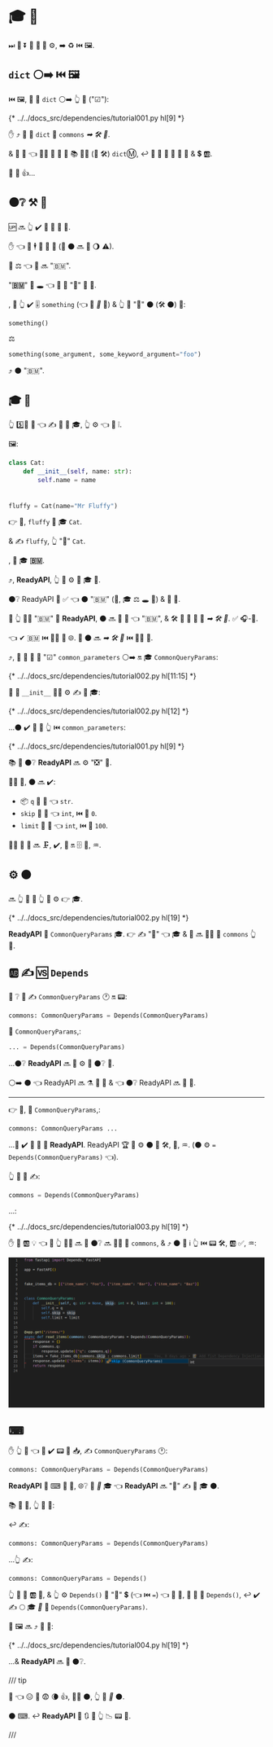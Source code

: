# 🎓 🔗

⏭ 🤿 ⏬ 🔘 **🔗 💉** ⚙️, ➡️ ♻ ⏮️ 🖼.

##  `dict` ⚪️➡️ ⏮️ 🖼

⏮️ 🖼, 👥 🛬 `dict` ⚪️➡️ 👆 🔗 ("☑"):

{* ../../docs_src/dependencies/tutorial001.py hl[9] *}

✋️ ⤴️ 👥 🤚 `dict` 🔢 `commons` *➡ 🛠️ 🔢*.

&amp; 👥 💭 👈 👨‍🎨 💪 🚫 🚚 📚 🐕‍🦺 (💖 🛠️) `dict`Ⓜ, ↩️ 👫 💪 🚫 💭 👫 🔑 &amp; 💲 🆎.

👥 💪 👍...

## ⚫️❔ ⚒ 🔗

🆙 🔜 👆 ✔️ 👀 🔗 📣 🔢.

✋️ 👈 🚫 🕴 🌌 📣 🔗 (👐 ⚫️ 🔜 🎲 🌖 ⚠).

🔑 ⚖ 👈 🔗 🔜 "🇧🇲".

"**🇧🇲**" 🐍 🕳 👈 🐍 💪 "🤙" 💖 🔢.

, 🚥 👆 ✔️ 🎚 `something` (👈 💪 _🚫_ 🔢) &amp; 👆 💪 "🤙" ⚫️ (🛠️ ⚫️) 💖:

```Python
something()
```

⚖️

```Python
something(some_argument, some_keyword_argument="foo")
```

⤴️ ⚫️ "🇧🇲".

## 🎓 🔗

👆 5️⃣📆 👀 👈 ✍ 👐 🐍 🎓, 👆 ⚙️ 👈 🎏 ❕.

🖼:

```Python
class Cat:
    def __init__(self, name: str):
        self.name = name


fluffy = Cat(name="Mr Fluffy")
```

👉 💼, `fluffy` 👐 🎓 `Cat`.

&amp; ✍ `fluffy`, 👆 "🤙" `Cat`.

, 🐍 🎓 **🇧🇲**.

⤴️, **ReadyAPI**, 👆 💪 ⚙️ 🐍 🎓 🔗.

⚫️❔ ReadyAPI 🤙 ✅ 👈 ⚫️ "🇧🇲" (🔢, 🎓 ⚖️ 🕳 🙆) &amp; 🔢 🔬.

🚥 👆 🚶‍♀️ "🇧🇲" 🔗 **ReadyAPI**, ⚫️ 🔜 🔬 🔢 👈 "🇧🇲", &amp; 🛠️ 👫 🎏 🌌 🔢 *➡ 🛠️ 🔢*. ✅ 🎧-🔗.

👈 ✔ 🇧🇲 ⏮️ 🙅‍♂ 🔢 🌐. 🎏 ⚫️ 🔜 *➡ 🛠️ 🔢* ⏮️ 🙅‍♂ 🔢.

⤴️, 👥 💪 🔀 🔗 "☑" `common_parameters` ⚪️➡️ 🔛 🎓 `CommonQueryParams`:

{* ../../docs_src/dependencies/tutorial002.py hl[11:15] *}

💸 🙋 `__init__` 👩‍🔬 ⚙️ ✍ 👐 🎓:

{* ../../docs_src/dependencies/tutorial002.py hl[12] *}

...⚫️ ✔️ 🎏 🔢 👆 ⏮️ `common_parameters`:

{* ../../docs_src/dependencies/tutorial001.py hl[9] *}

📚 🔢 ⚫️❔ **ReadyAPI** 🔜 ⚙️ "❎" 🔗.

👯‍♂️ 💼, ⚫️ 🔜 ✔️:

* 📦 `q` 🔢 🔢 👈 `str`.
*  `skip` 🔢 🔢 👈 `int`, ⏮️ 🔢 `0`.
*  `limit` 🔢 🔢 👈 `int`, ⏮️ 🔢 `100`.

👯‍♂️ 💼 💽 🔜 🗜, ✔, 📄 🔛 🗄 🔗, ♒️.

## ⚙️ ⚫️

🔜 👆 💪 📣 👆 🔗 ⚙️ 👉 🎓.

{* ../../docs_src/dependencies/tutorial002.py hl[19] *}

**ReadyAPI** 🤙 `CommonQueryParams` 🎓. 👉 ✍ "👐" 👈 🎓 &amp; 👐 🔜 🚶‍♀️ 🔢 `commons` 👆 🔢.

## 🆎 ✍ 🆚 `Depends`

👀 ❔ 👥 ✍ `CommonQueryParams` 🕐 🔛 📟:

```Python
commons: CommonQueryParams = Depends(CommonQueryParams)
```

🏁 `CommonQueryParams`,:

```Python
... = Depends(CommonQueryParams)
```

...⚫️❔ **ReadyAPI** 🔜 🤙 ⚙️ 💭 ⚫️❔ 🔗.

⚪️➡️ ⚫️ 👈 ReadyAPI 🔜 ⚗ 📣 🔢 &amp; 👈 ⚫️❔ ReadyAPI 🔜 🤙 🤙.

---

👉 💼, 🥇 `CommonQueryParams`,:

```Python
commons: CommonQueryParams ...
```

...🚫 ✔️ 🙆 🎁 🔑 **ReadyAPI**. ReadyAPI 🏆 🚫 ⚙️ ⚫️ 💽 🛠️, 🔬, ♒️. (⚫️ ⚙️ `= Depends(CommonQueryParams)` 👈).

👆 💪 🤙 ✍:

```Python
commons = Depends(CommonQueryParams)
```

...:

{* ../../docs_src/dependencies/tutorial003.py hl[19] *}

✋️ 📣 🆎 💡 👈 🌌 👆 👨‍🎨 🔜 💭 ⚫️❔ 🔜 🚶‍♀️ 🔢 `commons`, &amp; ⤴️ ⚫️ 💪 ℹ 👆 ⏮️ 📟 🛠️, 🆎 ✅, ♒️:

<img src="/img/tutorial/dependencies/image02.png">

## ⌨

✋️ 👆 👀 👈 👥 ✔️ 📟 🔁 📥, ✍ `CommonQueryParams` 🕐:

```Python
commons: CommonQueryParams = Depends(CommonQueryParams)
```

**ReadyAPI** 🚚 ⌨ 👫 💼, 🌐❔ 🔗 *🎯* 🎓 👈 **ReadyAPI** 🔜 "🤙" ✍ 👐 🎓 ⚫️.

📚 🎯 💼, 👆 💪 📄:

↩️ ✍:

```Python
commons: CommonQueryParams = Depends(CommonQueryParams)
```

...👆 ✍:

```Python
commons: CommonQueryParams = Depends()
```

👆 📣 🔗 🆎 🔢, &amp; 👆 ⚙️ `Depends()` 🚮 "🔢" 💲 (👈 ⏮️ `=`) 👈 🔢 🔢, 🍵 🙆 🔢 `Depends()`, ↩️ ✔️ ✍ 🌕 🎓 *🔄* 🔘 `Depends(CommonQueryParams)`.

🎏 🖼 🔜 ⤴️ 👀 💖:

{* ../../docs_src/dependencies/tutorial004.py hl[19] *}

...&amp; **ReadyAPI** 🔜 💭 ⚫️❔.

/// tip

🚥 👈 😑 🌅 😨 🌘 👍, 🤷‍♂ ⚫️, 👆 🚫 *💪* ⚫️.

⚫️ ⌨. ↩️ **ReadyAPI** 💅 🔃 🤝 👆 📉 📟 🔁.

///
